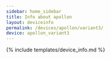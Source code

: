 ```yaml
---
sidebar: home_sidebar
title: Info about apollon
layout: deviceinfo
permalink: /devices/apollon/variant3/
device: apollon_variant3
---
```

{% include templates/device_info.md %}
